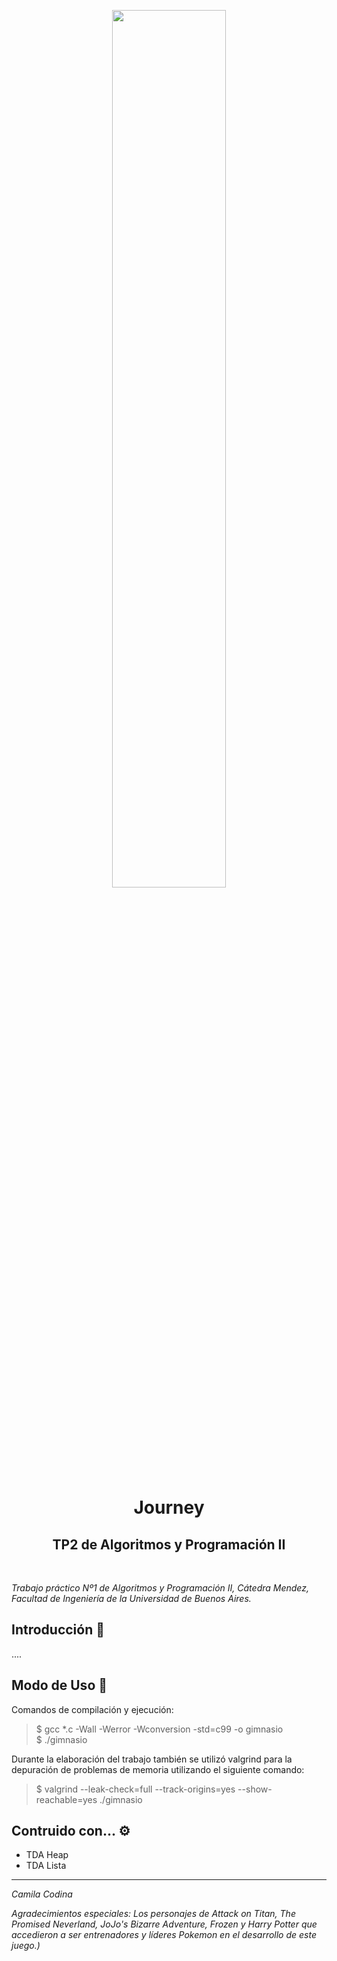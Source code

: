 <p align="center"><img width=60% src="https://upload.wikimedia.org/wikipedia/commons/thumb/9/98/International_Pok%C3%A9mon_logo.svg/800px-International_Pok%C3%A9mon_logo.svg.png"></p>


<h1 align="center">Journey</h1>
<h2 align="center">TP2 de Algoritmos y Programación II</h2><br>


_Trabajo práctico Nº1 de Algoritmos y Programación II, Cátedra Mendez, Facultad de Ingeniería de la Universidad de Buenos Aires._


## Introducción 🚀 

....


## Modo de Uso 📝

Comandos de compilación y ejecución:

> $ gcc *.c -Wall -Werror -Wconversion -std=c99 -o gimnasio                
> $ ./gimnasio 

Durante la elaboración del trabajo también se utilizó valgrind para la depuración de problemas de memoria utilizando el siguiente comando: 

> $ valgrind --leak-check=full --track-origins=yes --show-reachable=yes ./gimnasio 


## Contruido con... ⚙

- TDA Heap
- TDA Lista     

---

_Camila Codina_

_Agradecimientos especiales:_
_Los personajes de Attack on Titan, The Promised Neverland, JoJo's Bizarre Adventure, Frozen y Harry Potter que accedieron a ser entrenadores y líderes Pokemon en el desarrollo de este juego.)_
